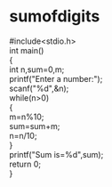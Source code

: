 # sumofdigits
#include<stdio.h>  
 int main()    
{    
int n,sum=0,m;    
printf("Enter a number:");    
scanf("%d",&n);    
while(n>0)    
{    
m=n%10;    
sum=sum+m;    
n=n/10;    
}    
printf("Sum is=%d",sum);    
return 0;  
}   

